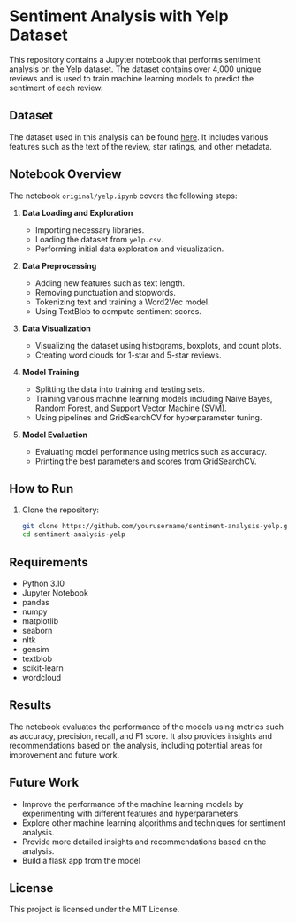 # Sentiment Analysis with Yelp Dataset

This repository contains a Jupyter notebook that performs sentiment analysis on the Yelp dataset. The dataset contains over 4,000 unique reviews and is used to train machine learning models to predict the sentiment of each review.

## Dataset

The dataset used in this analysis can be found [here](https://www.kaggle.com/datasets/omkarsabnis/yelp-reviews-dataset). It includes various features such as the text of the review, star ratings, and other metadata.

## Notebook Overview

The notebook `original/yelp.ipynb` covers the following steps:

1. **Data Loading and Exploration**
   - Importing necessary libraries.
   - Loading the dataset from `yelp.csv`.
   - Performing initial data exploration and visualization.

2. **Data Preprocessing**
   - Adding new features such as text length.
   - Removing punctuation and stopwords.
   - Tokenizing text and training a Word2Vec model.
   - Using TextBlob to compute sentiment scores.

3. **Data Visualization**
   - Visualizing the dataset using histograms, boxplots, and count plots.
   - Creating word clouds for 1-star and 5-star reviews.

4. **Model Training**
   - Splitting the data into training and testing sets.
   - Training various machine learning models including Naive Bayes, Random Forest, and Support Vector Machine (SVM).
   - Using pipelines and GridSearchCV for hyperparameter tuning.

5. **Model Evaluation**
   - Evaluating model performance using metrics such as accuracy.
   - Printing the best parameters and scores from GridSearchCV.

## How to Run

1. Clone the repository:
   ```sh
   git clone https://github.com/yourusername/sentiment-analysis-yelp.git
   cd sentiment-analysis-yelp

## Requirements
- Python 3.10
- Jupyter Notebook
- pandas
- numpy
- matplotlib
- seaborn
- nltk
- gensim
- textblob
- scikit-learn
- wordcloud

## Results
The notebook evaluates the performance of the models using metrics such as accuracy, precision, recall, and F1 score. It also provides insights and recommendations based on the analysis, including potential areas for improvement and future work.

## Future Work
- Improve the performance of the machine learning models by experimenting with different features and hyperparameters.
- Explore other machine learning algorithms and techniques for sentiment analysis.
- Provide more detailed insights and recommendations based on the analysis.
- Build a flask app from the model

## License

This project is licensed under the MIT License.